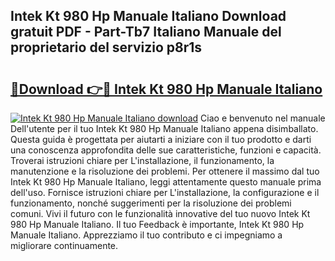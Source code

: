 ## Intek Kt 980 Hp Manuale Italiano Download gratuit PDF - Part-Tb7 Italiano Manuale del proprietario del servizio p8r1s

# <h2><a href="http://dfgr59.blite.top/?on=Intek+Kt+980+Hp+Manuale+Italiano">🔗Download 👉🔴 Intek Kt 980 Hp Manuale Italiano</a></h2>

[![Intek Kt 980 Hp Manuale Italiano download](https://i.imgur.com/lujVjoI.png)](http://dfgr59.blite.top/?on=Intek+Kt+980+Hp+Manuale+Italiano)
Ciao e benvenuto nel manuale Dell'utente per il tuo Intek Kt 980 Hp Manuale Italiano appena disimballato. Questa guida è progettata per aiutarti a iniziare con il tuo prodotto e darti una conoscenza approfondita delle sue caratteristiche, funzioni e capacità. Troverai istruzioni chiare per L'installazione, il funzionamento, la manutenzione e la risoluzione dei problemi. Per ottenere il massimo dal tuo Intek Kt 980 Hp Manuale Italiano, leggi attentamente questo manuale prima dell'uso. Fornisce istruzioni chiare per L'installazione, la configurazione e il funzionamento, nonché suggerimenti per la risoluzione dei problemi comuni. Vivi il futuro con le funzionalità innovative del tuo nuovo Intek Kt 980 Hp Manuale Italiano. Il tuo Feedback è importante, Intek Kt 980 Hp Manuale Italiano. Apprezziamo il tuo contributo e ci impegniamo a migliorare continuamente.
